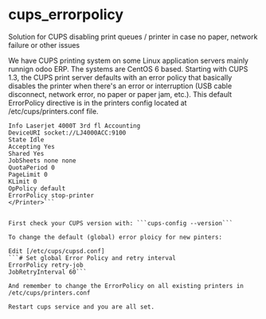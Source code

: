 # cups_errorpolicy
Solution for CUPS disabling print queues / printer in case no paper, network failure or other issues

We have CUPS printing system on some Linux application servers mainly runnign odoo ERP. The systems are CentOS 6 based. Starting with CUPS 1.3, the CUPS print server defaults with an error policy that basically disables the printer when there's an error or interruption (USB cable disconnect, network error, no paper or paper jam, etc.). This default ErrorPolicy directive is in the printers config located at /etc/cups/printers.conf file.

```<Printer Laserjet4000-Accounting>
Info Laserjet 4000T 3rd fl Accounting
DeviceURI socket://LJ4000ACC:9100
State Idle
Accepting Yes
Shared Yes
JobSheets none none
QuotaPeriod 0
PageLimit 0
KLimit 0
OpPolicy default
ErrorPolicy stop-printer
</Printer>```


First check your CUPS version with: ```cups-config --version```

To change the default (global) error ploicy for new pinters:

Edit [/etc/cups/cupsd.conf]
```# Set global Error Policy and retry interval
ErrorPolicy retry-job
JobRetryInterval 60```

And remember to change the ErrorPolicy on all existing printers in /etc/cups/printers.conf

Restart cups service and you are all set.
